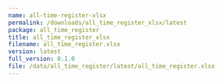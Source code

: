 ```yaml
---
name: all-time-register-xlsx
permalink: /downloads/all_time_register_xlsx/latest
package: all_time_register
title: all_time_register_xlsx
filename: all_time_register.xlsx
version: latest
full_version: 0.1.0
file: /data/all_time_register/latest/all_time_register.xlsx
---
```

